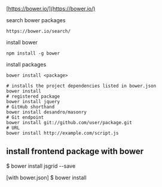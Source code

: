 
[https://bower.io/](https://bower.io/)

search bower packages

```
https://bower.io/search/
```

install bower

```
npm install -g bower
```

install packages

```
bower install <package>
```

```
# installs the project dependencies listed in bower.json
bower install
# registered package
bower install jquery
# GitHub shorthand
bower install desandro/masonry
# Git endpoint
bower install git://github.com/user/package.git
# URL
bower install http://example.com/script.js
```

## install frontend package with bower

$ bower install jsgrid --save

[with bower.json]
$ bower install

